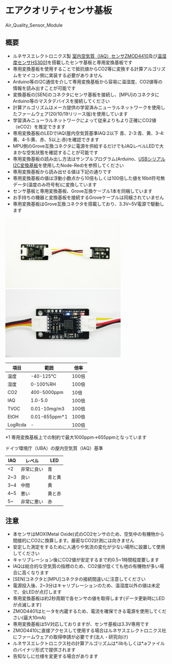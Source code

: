 # エアクオリティセンサ基板  
Air_Quality_Sensor_Module

## 概要 
  * ルネサスエレクトロニクス製 [室内空気質（IAQ）センサZMOD4410][1]及び[温湿度センサHS3001][2]を搭載したセンサ基板と専用変換基板です  
  * 専用変換基板を使用することで抵抗値からCO2等に変換する計算アルゴリズムをマイコン側に実装する必要がありません  
  * Arduino等のI2C通信を介して専用変換基板から容易に温湿度、CO2値等の情報を読み出すことが可能です 
  * 変換基板の[SEN]のコネクタにセンサ基板を接続し、[MPU]のコネクタにArduino等のマスタデバイスを接続してください  
  * 計算アルゴリズムはメーカ提供の学習済みニューラルネットワークを使用したファームウェア(20/10/19リリース版)を使用しています  
  * 学習済みニューラルネットワークによって従来よりもより正確にCO2値（eCO2）を推定できます  
  * 専用変換基板のLEDでIAQ(屋内空気質基準IAQ:2以下 青、2-3:青、黄、3-4:黄、4-5:黄、赤、5以上:赤)を確認できます  
  * MPU側のGrove互換コネクタに電源を供給するだけでもIAQレベルLEDで大まかな空気状態を確認することが可能です  
  * 専用変換基板の読み出し方法はサンプルプログラム(Arduino、[USBシリアルI2C変換基板][3]を使用したNode-Red)を参照してください  
  * 専用変換基板から読み出せる値は下記の通りです  
  * 専用変換基板の値は浮動小数点から10倍もしくは100倍した値を16bit符号無データ(温度のみ符号有)に変換しています  
  * センサ基板と専用変換基板、Grove互換ケーブル1本を同梱しています  
  * お手持ちの機器と変換基板を接続するGroveケーブルは同梱されていません  
  * 専用変換基板はGrove互換コネクタを搭載しており、3.3V~5V電源で駆動します  
  
  <img src="https://github.com/meerstern/Air_Quality_Sensor_Module/blob/main/Image/img1.JPG" width="360">
  <img src="https://github.com/meerstern/Air_Quality_Sensor_Module/blob/main/Image/img2.JPG" width="360">
  
   
  |  項目  |  範囲  |  倍率  |
| ---- | ---- | ---- |
|  温度  |  -40-125℃  |  100倍  |
|  湿度  |  0-100%RH  |  100倍  |
|  CO2  |  400-5000ppm  |  10倍  |
|  IAQ  |  1.0-5.0  |  100倍  |
|  TVOC  |  0.01-10mg/m3  |  100倍  |
|  EtOH  |  0.01-655ppm*1  |  100倍  |
|  LogRcda  |  -  |  100倍  |      
 
 *1 専用変換基板上での制約で最大1000ppm→655ppmとなっています  
    
 ドイツ環境庁（UBA）の屋内空気質（IAQ）基準
 
  |  IAQ  |  レベル  |  LED  |
| ---- | ---- | ---- |
|  <2  |  非常に良い  |  青  |
|  2~3  |  良い  |  青と黄  |
|  3~4  |  中間  |  黄  |
|  4~5  |  悪い  |  黄と赤  |
|  5~  |  非常に悪い | 赤 |
        

## 注意 
 * 本センサはMOX(Metal Oxide)式のCO2センサのため、空気中の有機物から間接的にCO2に換算します。厳密なCO2計測には向きません  
 * 安定した測定をするために人通りや気流の変化が少ない場所に設置して使用してください  
 * キャリブレーション後にCO2値が安定するまで約0.5~1時間程度要します  
 * IAQは総合的な空気質の指標のため、CO2値が低くても他の有機物が多い場合に高くなります  
 * [SEN]コネクタと[MPU]コネクタの接続間違いに注意してください  
 * 電源投入後、2~3分はキャリブレーションのため、温湿度以外の値は未定で、全LEDが点灯します  
 * 専用変換基板は約2秒周期で各センサの値を取得します(データ更新時にLEDが点滅します)  
 * ZMOD4401はヒータを内蔵するため、電流を確保できる電源を使用してください(最大10mA)  
 * 専用変換基板は5V対応しておりますが、センサ基板は3.3V専用です  
 * ZMOD4410に直接アクセスして使用する場合はルネサスエレクトロニクス社にファームウェアの取得申請が必要です(法人・研究向け)  
 * ルネサスエレクトロニクス社の計算アルゴリズムは*.libもしくは*.aファイルのバイナリ形式で提供されます  
 * 告知なしに仕様を変更する場合があります    
 
[1]: https://www.idt.com/jp/ja/products/sensor-products/gas-sensors/zmod4410-indoor-air-quality-sensor-platform
[2]: https://www.idt.com/us/ja/products/sensor-products/humidity-sensors/hs3001-high-performance-relative-humidity-and-temperature-sensor
[3]: https://github.com/meerstern/USBSerial_I2C_Converter


